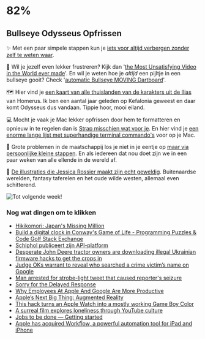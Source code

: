 # 82% 

## Bullseye Odysseus Opfrissen

✨ Met een paar simpele stappen kun je [iets voor altijd verbergen zonder zelf te weten waar](https://twitter.com/BandOfWitches/status/843497348772872194).

🎯 Wil je jezelf even lekker frustreren? Kijk dan '[the Most Unsatisfying Video in the World ever made](https://www.youtube.com/watch?v=16v2eojZ_l8)'. En wil je weten hoe je _altijd_ een pijltje in een bullseye gooit? Check '[automatic Bullseye MOVING Dartboard](https://www.youtube.com/watch?v=MHTizZ_XcUM)'.

🗺 Hier vind je [een kaart van alle thuislanden van de karakters uit de Ilias](http://kottke.org/17/02/map-showing-the-homeland-of-every-character-in-homers-iliad) van Homerus. Ik ben een aantal jaar geleden op Kefalonia geweest en daar komt Odysseus dus vandaan. Tippie hoor, mooi eiland.

💻 Mocht je vaak je Mac lekker opfrissen door hem te formatteren en opnieuw in te regelen dan is [Strap misschien wat voor je](https://github.com/MikeMcQuaid/strap). En hier vind je [een enorme lange lijst met superhandige terminal commando's](https://github.com/herrbischoff/awesome-osx-command-line) voor op je Mac. 

👫 Grote problemen in de maatschappij los je niet in je eentje op [maar via persoonlijke kleine stappen](http://kottke.org/17/02/a-list-of-things-you-can-control-right-now). En als iedereen dat nou doet zijn we in een paar weken van alle ellende in de wereld af.

🎨 [De illustraties die Jessica Rossier maakt zijn echt geweldig](http://www.jess-studio.com/illustrations.html). Buitenaardse werelden, fantasy taferelen en het oude wilde westen, allemaal even schitterend.

![Tot volgende week!](https://media.giphy.com/media/3o7WTz7fWqmcaSb2BW/giphy.gif)

### Nog wat dingen om te klikken

- [Hikikomori: Japan's Missing Million](https://www.tofugu.com/japan/hikikomori/)
- [Build a digital clock in Conway's Game of Life - Programming Puzzles & Code Golf Stack Exchange](http://codegolf.stackexchange.com/questions/88783/build-a-digital-clock-in-conways-game-of-life/)
- [Schiphol publiceert zijn API-platform](http://www.emerce.nl/nieuws/schiphol-publiceert-apiplatform)
- [Desperate John Deere tractor owners are downloading illegal Ukrainian firmware hacks to get the crops in](http://boingboing.net/2017/03/22/make-hay-while-the-sun-shines.html)
- [Judge OKs warrant to reveal who searched a crime victim’s name on Google](https://arstechnica.com/tech-policy/2017/03/judge-oks-warrant-to-reveal-who-searched-a-fraud-victims-name-on-google/)
- [Man arrested for strobe-light tweet that caused reporter's seizure](https://www.yahoo.com/news/man-arrested-strobe-light-tweet-caused-reporters-seizure-174013563.html)
- [Sorry for the Delayed Response](http://www.newyorker.com/humor/daily-shouts/sorry-for-the-delayed-response)
- [Why Employees At Apple And Google Are More Productive](https://www.fastcompany.com/3068771/how-employees-at-apple-and-google-are-more-productive)
- [Apple’s Next Big Thing: Augmented Reality](https://www.bloomberg.com/news/articles/2017-03-20/apple-s-next-big-thing)
- [This hack turns an Apple Watch into a mostly working Game Boy Color](http://www.theverge.com/circuitbreaker/2017/3/20/14989094/giovannni-apple-watch-game-boy-emulator-hack)
- [A surreal film explores loneliness through YouTube culture](http://www.theverge.com/2017/3/20/14939920/like-me-film-youtube-culture-sxsw)
- [Jobs to be done — Getting started](https://m.signalvnoise.com/jobs-to-be-done-getting-started-6cebb910f53c#.8r72vbgzj)
- [Apple has acquired Workflow, a powerful automation tool for iPad and iPhone](https://techcrunch.com/2017/03/22/apple-has-acquired-workflow-a-powerful-automation-tool-for-ipad-and-iphone/)

